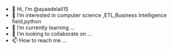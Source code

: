 - 👋 Hi, I’m @ayaadelali15
- 👀 I’m interested in computer science ,ETL,Business Intelligence field,python
- 🌱 I’m currently learning ...
- 💞️ I’m looking to collaborate on ...
- 📫 How to reach me ...

<!---
ayaadelali15/ayaadelali15 is a ✨ special ✨ repository because its `README.md` (this file) appears on your GitHub profile.
You can click the Preview link to take a look at your changes.
--->

